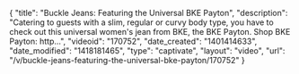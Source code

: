 {
    "title": "Buckle Jeans: Featuring the Universal BKE Payton",
    "description": "Catering to guests with a slim, regular or curvy body type, you have to check out this universal women's jean from BKE, the BKE Payton. Shop BKE Payton: http...",
    "videoid": "170752",
    "date_created": "1401414633",
    "date_modified": "1418181465",
    "type": "captivate",
    "layout": "video",
    "url": "\/v\/buckle-jeans-featuring-the-universal-bke-payton\/170752"
}